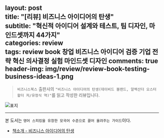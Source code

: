 
layout: post  
title: "[리뷰] 비즈니스 아이디어의 탄생"  
subtitle: "혁신적 아이디어 설계와 테스트, 팀 디자인, 마인드셋까지 44가지"  
categories: review  
tags: review book 창업 비즈니스 아이디어 검증 기업 전략 혁신 의사결정 실험 마인드셋 디자인
comments: true  
header-img: img/review/review-book-testing-business-ideas-1.png
---  

> `비즈니스북스` 출판사의 `"비즈니스 아이디어의 탄생(데이비드 블랜드, 알렉산더 오스터왈더 저/유정식 역)"`를 읽고 작성한 리뷰입니다.  

![표지](https://theorydb.github.io/assets/img/review/review-book-testing-business-ideas-1.png)  

---

본 도서는 `영어 스피킹을 유창한 모국어 수준으로 끌어 올려주는 가이드`이다.


* [책소개 - 비즈니스 아이디어의 탄생](http://www.yes24.com/Product/Goods/91868851)
